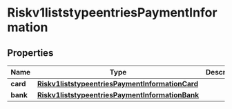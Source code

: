 
# Riskv1liststypeentriesPaymentInformation

## Properties
Name | Type | Description | Notes
------------ | ------------- | ------------- | -------------
**card** | [**Riskv1liststypeentriesPaymentInformationCard**](Riskv1liststypeentriesPaymentInformationCard.md) |  |  [optional]
**bank** | [**Riskv1liststypeentriesPaymentInformationBank**](Riskv1liststypeentriesPaymentInformationBank.md) |  |  [optional]



